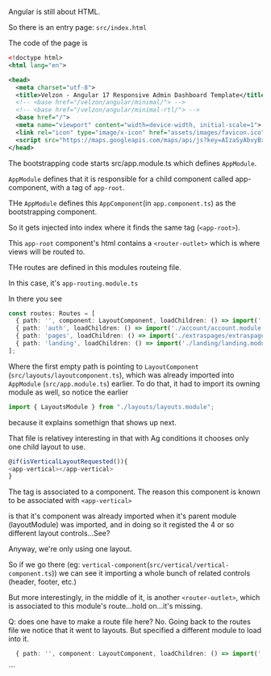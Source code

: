 Angular is still about HTML. 

So there is an entry page: `src/index.html`

The code of the page is 

```xml
<!doctype html>
<html lang="en">

<head>
  <meta charset="utf-8">
  <title>Velzon - Angular 17 Responsive Admin Dashboard Template</title>
  <!-- <base href="/velzon/angular/minimal/"> -->
  <!-- <base href="/velzon/angular/minimal-rtl/"> -->
  <base href="/">
  <meta name="viewport" content="width=device-width, initial-scale=1">
  <link rel="icon" type="image/x-icon" href="assets/images/favicon.ico">
  <script src="https://maps.googleapis.com/maps/api/js?key=AIzaSyAbvyBxmMbFhrzP9Z8moyYr6dCr-pzjhBE"></script>
</head>
```

The bootstrapping code starts src/app.module.ts which defines `AppModule`.

`AppModule` defines that it is responsible for a child component called app-component, 
with a tag of `app-root`.

THe `AppModule` defines this `AppComponent`(in `app.component.ts`) as the bootstrapping component.

So it gets injected into index where it finds the same tag (`<app-root>`).

This `app-root` component's html contains a `<router-outlet>` which is where views will be routed to.

THe routes are defined in this modules routeing file. 

In this case, it's `app-routing.module.ts`

In there you see 

```ts
const routes: Routes = [
  { path: '', component: LayoutComponent, loadChildren: () => import('./pages/pages.module').then(m => m.PagesModule), canActivate: [AuthGuard] },
  { path: 'auth', loadChildren: () => import('./account/account.module').then(m => m.AccountModule)  },
  { path: 'pages', loadChildren: () => import('./extraspages/extraspages.module').then(m => m.ExtraspagesModule), canActivate: [AuthGuard] },
  { path: 'landing', loadChildren: () => import('./landing/landing.module').then(m => m.LandingModule)},
];
```

Where the first empty path is pointing to 
`LayoutComponent` (`src/layouts/layoutcomponent.ts`), 
which was already imported into `AppModule` (`src/app.module.ts`) earlier.
To do that, it had to import its owning module as well, so notice the earlier
```ts
import { LayoutsModule } from "./layouts/layouts.module";
```
because it explains somethign that shows up next.



That file is relativey interesting in that with Ag conditions
it chooses only one child layout to use.

```ts
@if(isVerticalLayoutRequested()){
<app-vertical></app-vertical>
}
```
The tag is associated to a component. 
The reason this component is known to be associated with `<app-vertical>`

is that it's component was already imported when it's parent module (layoutModule)
was imported, and in doing so it registed the 4 or so different layout controls...See?

Anyway, we're only using one layout.

So if we go there (eg: `vertical-component`(`src/vertical/vertical-component.ts`))
we can see it importing a whole bunch of related controls (header, footer, etc.)

But more interestingly, in the middle of it, is another `<router-outlet>`, which 
is associated to this module's route...hold on...it's missing.

Q: does one have to make a route file here?
No. Going back to the routes file we notice that it went to layouts. 
But specified a different module to load into it.

```ts
  { path: '', component: LayoutComponent, loadChildren: () => import('./pages/pages.module').then(m => m.PagesModule), canActivate: [AuthGuard] },
```










<body>
  <app-root></app-root>
</body>

</html>
```
